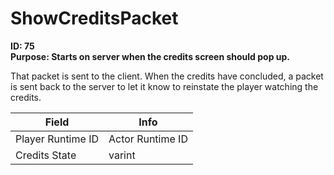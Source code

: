 # ShowCreditsPacket

**ID: 75**  
**Purpose: Starts on server when the credits screen should pop up.**  

That packet is sent to the client. When the credits have concluded, a packet is sent back to the server to let it know to reinstate the player watching the credits.

<table><thead><tr><th>Field</th><th>Info</th></tr></thead><tbody>
<tr><td>Player Runtime ID</td><td>Actor Runtime ID</td></tr>
<tr><td>Credits State</td><td>varint</td></tr>
</tbody></table>